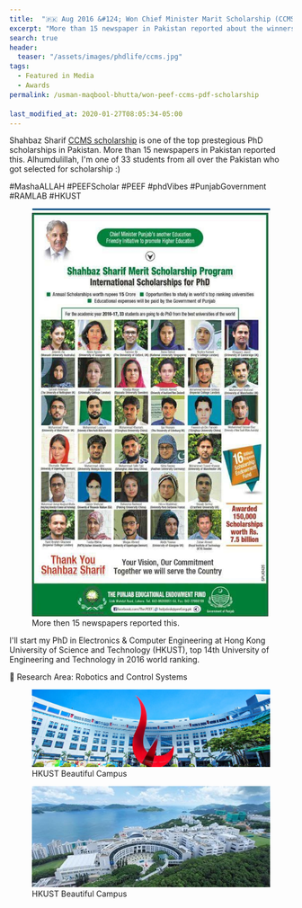 ```yaml
---
title:  "🇵🇰 Aug 2016 &#124; Won Chief Minister Marit Scholarship (CCMS) scholarship award by Punjab Government (PEEF), Pakistan for pursuing my PhD studies at HKUST, HK"
excerpt: "More than 15 newspaper in Pakistan reported about the winners of this scholarship. Alhumdulillah, I'm one of 33 students from all over the Pakistan who got selected for scholarship :)"
search: true
header:
  teaser: "/assets/images/phdlife/ccms.jpg"
tags: 
  - Featured in Media
  - Awards
permalink: /usman-maqbool-bhutta/won-peef-ccms-pdf-scholarship

last_modified_at: 2020-01-27T08:05:34-05:00
---
```

Shahbaz Sharif [CCMS scholarship](https://www.peef.org.pk/PhdScholars-list.html) is one of the top prestegious PhD scholarships in Pakistan. More than 15 newspapers in Pakistan reported this. Alhumdulillah, I'm one of 33 students from all over the Pakistan who got selected for scholarship :)

#MashaALLAH #PEEFScholar #PEEF #phdVibes #PunjabGovernment #RAMLAB #HKUST

<figure>
    <a href="/assets/images/phdlife/ccms.jpg"><img src="/assets/images/phdlife/ccms.jpg"></a>
    <figcaption>More then 15 newspapers reported this.</figcaption>
</figure>

I'll start my PhD in Electronics & Computer Engineering at Hong Kong University of Science and Technology (HKUST), top 14th University of Engineering and Technology in 2016 world ranking.

📖 Research Area: Robotics and Control Systems

<figure>
    <a href="/assets/images/phdlife/hkust-1.jpg"><img src="/assets/images/phdlife/hkust-1.jpg"></a>
    <figcaption>HKUST Beautiful Campus</figcaption>
</figure>

<figure>
    <a href="/assets/images/phdlife/hkust-2.jpg"><img src="/assets/images/phdlife/hkust-2.jpg"></a>
    <figcaption>HKUST Beautiful Campus</figcaption>
</figure>
